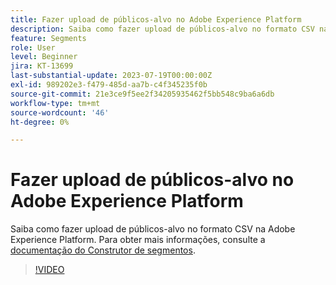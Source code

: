```yaml
---
title: Fazer upload de públicos-alvo no Adobe Experience Platform
description: Saiba como fazer upload de públicos-alvo no formato CSV na Adobe Experience Platform.
feature: Segments
role: User
level: Beginner
jira: KT-13699
last-substantial-update: 2023-07-19T00:00:00Z
exl-id: 989202e3-f479-485d-aa7b-c4f345235f0b
source-git-commit: 21e3ce9f5ee2f34205935462f5bb548c9ba6a6db
workflow-type: tm+mt
source-wordcount: '46'
ht-degree: 0%

---
```


# Fazer upload de públicos-alvo no Adobe Experience Platform

Saiba como fazer upload de públicos-alvo no formato CSV na Adobe Experience Platform. Para obter mais informações, consulte a [documentação do Construtor de segmentos](https://experienceleague.adobe.com/en/docs/experience-platform/segmentation/ui/audience-portal#import-audience).

>[!VIDEO](https://video.tv.adobe.com/v/3421714/?learn=on)
